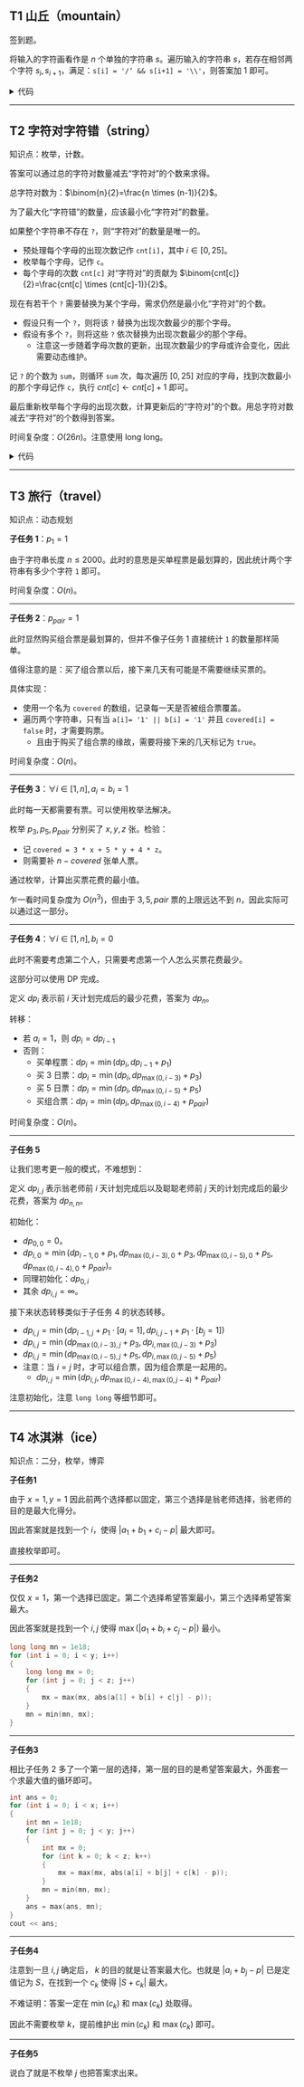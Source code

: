 ## T1 山丘（mountain）

签到题。

将输入的字符画看作是 $n$ 个单独的字符串 $s$。遍历输入的字符串 $s$，若存在相邻两个字符 $s_i,s_{i+1}$，满足：`s[i] = '/‘ && s[i+1] = '\\'`，则答案加 $1$ 即可。

<details>

<summary>代码</summary>


```cpp
int ans = 0;
for (int i = 0; i < n; i++)
{
    string s;
    cin >> s;
    for (int j = 0; j + 1 < m; j++)
    {
        ans += (s[j] == '/' && s[j + 1] == '\\');
    }
}
cout << ans << '\n';
```

</details>

____


## T2 字符对字符错（string）


知识点：枚举，计数。

答案可以通过总的字符对数量减去“字符对”的个数来求得。

总字符对数为：$\binom{n}{2}=\frac{n \times (n-1)}{2}$。

为了最大化“字符错”的数量，应该最小化“字符对”的数量。

如果整个字符串不存在 `?`，则“字符对”的数量是唯一的。

- 预处理每个字母的出现次数记作 `cnt[i]`，其中 $i\in[0,25]$。
- 枚举每个字母，记作 `c`。
- 每个字母的次数 `cnt[c]` 对“字符对”的贡献为 $\binom{cnt[c]}{2}=\frac{cnt[c] \times (cnt[c]-1)}{2}$。

现在有若干个 `?` 需要替换为某个字母，需求仍然是最小化“字符对”的个数。


- 假设只有一个 `?`，则将该 `?` 替换为出现次数最少的那个字母。
- 假设有多个 `?`，则将这些 `?` 依次替换为出现次数最少的那个字母。
    - 注意这一步随着字母次数的更新，出现次数最少的字母或许会变化，因此需要动态维护。

记 `?` 的个数为 `sum`，则循环 `sum` 次，每次遍历 $[0,25]$ 对应的字母，找到次数最小的那个字母记作 `c`，执行 $cnt[c]\gets cnt[c]+1$ 即可。

最后重新枚举每个字母的出现次数，计算更新后的“字符对”的个数。用总字符对数减去“字符对”的个数得到答案。

时间复杂度：$O(26n)$。注意使用 $\text{long long}$。


<details>

<summary>代码</summary>


```cpp
string s;
cin >> s;
int sum = 0, n = s.size();
vector<int> cnt(26);
for (char c : s) 
{
    // isalpha(c) 判断是否为字母
    if (isalpha(c)) cnt[c - 'A']++;
    else sum++;
}
while (sum--)
{
    int mn = 1e9, c = -1;
    for (int i = 0; i < 26; i++)
    {
        if (cnt[i] < mn)
        {
            mn = cnt[i];
            c = i;
        }
    }
    cnt[c]++;
}
int sum = 0;
for (int x : cnt) sum += x * (x - 1) / 2;
cout << n * (n - 1) / 2 - sum << "\n";
```

</details>


____


## T3 旅行（travel）


知识点：动态规划


**子任务 $1$**：$p_1=1$ 

由于字符串长度 $n\leq 2000$。此时的意思是买单程票是最划算的，因此统计两个字符串有多少个字符 `1` 即可。

时间复杂度：$O(n)$。


____


**子任务 $2$**：$p_{pair}=1$

此时显然购买组合票是最划算的，但并不像子任务 $1$ 直接统计 `1` 的数量那样简单。

值得注意的是：买了组合票以后，接下来几天有可能是不需要继续买票的。

具体实现：

- 使用一个名为 `covered` 的数组，记录每一天是否被组合票覆盖。
- 遍历两个字符串，只有当 `a[i]= '1' || b[i] = '1'` 并且 `covered[i] = false` 时，才需要购票。
    - 且由于购买了组合票的缘故，需要将接下来的几天标记为 `true`。


时间复杂度：$O(n)$。


____



**子任务 $3$**：$\forall i\in[1,n],a_i=b_i=1$


此时每一天都需要有票。可以使用枚举法解决。

枚举 $p_3,p_{5},p_{pair}$ 分别买了 $x,y,z$ 张。检验：

- 记 `covered = 3 * x + 5 * y + 4 * z`。
- 则需要补 $n-covered$ 张单人票。

通过枚举，计算出买票花费的最小值。


乍一看时间复杂度为 $O(n^3)$，但由于 $3,5,pair$ 票的上限远达不到 $n$，因此实际可以通过这一部分。


___

**子任务 $4$**：$\forall i\in[1,n],b_i=0$


此时不需要考虑第二个人，只需要考虑第一个人怎么买票花费最少。

这部分可以使用 DP 完成。

定义 $dp_i$ 表示前 $i$ 天计划完成后的最少花费，答案为 $dp_n$。

转移：

- 若 $a_i=1$，则 $dp_i=dp_{i-1}$
- 否则：
    - 买单程票：$dp_i=\min(dp_i,dp_{i-1}+p_1)$
    - 买 $3$ 日票：$dp_i=\min(dp_i,dp_{\max(0,i-3)}+p_3)$
    - 买 $5$ 日票：$dp_i=\min(dp_i,dp_{\max(0,i-5)}+p_5)$
    - 买组合票：$dp_i=\min(dp_i,dp_{\max(0,i-4)}+p_{pair})$


时间复杂度：$O(n)$。


___


**子任务 $5$**

让我们思考更一般的模式，不难想到：

定义 $dp_{i,j}$ 表示翁老师前 $i$ 天计划完成后以及聪聪老师前 $j$ 天的计划完成后的最少花费，答案为 $dp_{n,n}$。

初始化：

- $dp_{0,0}=0$。
- $dp_{i,0}=\min(dp_{i-1,0}+p_1,dp_{\max(0,i-3),0}+p_3,dp_{\max(0,i-5),0}+p_5,dp_{\max(0,i-4),0}+p_{pair})$。
- 同理初始化：$dp_{0,i}$
- 其余 $dp_{i,j}=\infty$。

接下来状态转移类似于子任务 $4$ 的状态转移。

- $dp_{i,j}=\min(dp_{i-1,j}+p_1\cdot [a_i=1],dp_{i,j-1}+p_1\cdot [b_j=1])$
- $dp_{i,j}=\min(dp_{\max(0,i-3),j}+p_3,dp_{i,\max(0,j-3)}+p_3)$
- $dp_{i,j}=\min(dp_{\max(0,i-5),j}+p_5,dp_{i,\max(0,j-5)}+p_5)$
- 注意：当 $i=j$ 时，才可以组合票，因为组合票是一起用的。
    - $dp_{i,j}=\min(dp_{i,j},dp_{\max(0,i-4),\max(0,j-4)}+p_{pair})$


注意初始化，注意 `long long` 等细节即可。



____




## T4 冰淇淋（ice）


知识点：二分，枚举，博弈

**子任务1**

由于 $x=1,y=1$ 因此前两个选择都以固定，第三个选择是翁老师选择，翁老师的目的是最大化得分。

因此答案就是找到一个 $i$，使得 $|a_1+b_1+c_i-p|$ 最大即可。

直接枚举即可。


___


**子任务2**


仅仅 $x=1$，第一个选择已固定。第二个选择希望答案最小，第三个选择希望答案最大。

因此答案就是找到一个 $i,j$ 使得 $\max(|a_1+b_i+c_j-p|)$ 最小。


```cpp
long long mn = 1e18;
for (int i = 0; i < y; i++)
{
    long long mx = 0;
    for (int j = 0; j < z; j++)
    {
        mx = max(mx, abs(a[1] + b[i] + c[j] - p));
    }
    mn = min(mn, mx);
}
```

___



**子任务3**


相比子任务 $2$ 多了一个第一层的选择，第一层的目的是希望答案最大，外面套一个求最大值的循环即可。


```cpp
int ans = 0;
for (int i = 0; i < x; i++)
{
    int mn = 1e18;
    for (int j = 0; j < y; j++)
    {
        int mx = 0;
        for (int k = 0; k < z; k++)
        {
            mx = max(mx, abs(a[i] + b[j] + c[k] - p));
        }
        mn = min(mn, mx);
    }
    ans = max(ans, mn);
}
cout << ans;
```

___



**子任务4**


注意到一旦 $i,j$ 确定后， $k$ 的目的就是让答案最大化。也就是 $|a_i+b_j-p|$ 已是定值记为 $S$，在找到一个 $c_k$ 使得 $|S+c_k|$ 最大。

不难证明：答案一定在 $\min(c_k)$ 和 $\max(c_k)$ 处取得。

因此不需要枚举 $k$，提前维护出 $\min(c_k)$ 和 $\max(c_k)$ 即可。



___



**子任务5**


说白了就是不枚举 $j$ 也把答案求出来。





